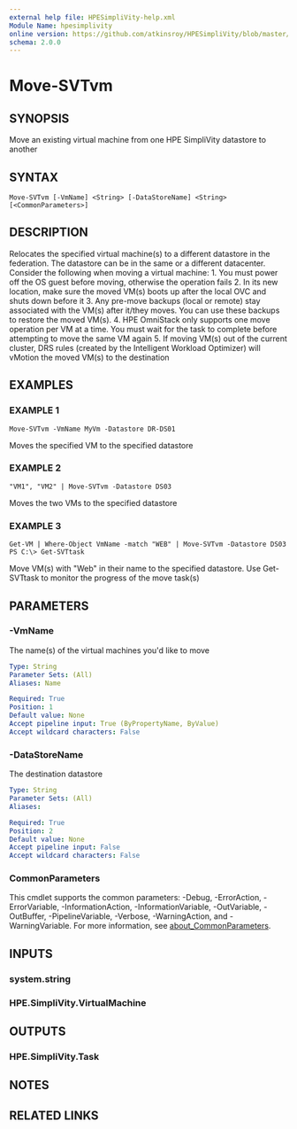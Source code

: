 ```yaml
---
external help file: HPESimpliVity-help.xml
Module Name: hpesimplivity
online version: https://github.com/atkinsroy/HPESimpliVity/blob/master/docs/Get-SVTdatastoreComputeNode.md
schema: 2.0.0
---
```


# Move-SVTvm

## SYNOPSIS
Move an existing virtual machine from one HPE SimpliVity datastore to another

## SYNTAX

```
Move-SVTvm [-VmName] <String> [-DataStoreName] <String> [<CommonParameters>]
```

## DESCRIPTION
Relocates the specified virtual machine(s) to a different datastore in the federation.
The datastore can be
in the same or a different datacenter.
Consider the following when moving a virtual machine:
1.
You must power off the OS guest before moving, otherwise the operation fails
2.
In its new location, make sure the moved VM(s) boots up after the local OVC and shuts down before it
3.
Any pre-move backups (local or remote) stay associated with the VM(s) after it/they moves.
You can 
   use these backups to restore the moved VM(s).
4.
HPE OmniStack only supports one move operation per VM at a time.
You must wait for the task to 
   complete before attempting to move the same VM again
5.
If moving VM(s) out of the current cluster, DRS rules (created by the Intelligent Workload Optimizer) 
   will vMotion the moved VM(s) to the destination

## EXAMPLES

### EXAMPLE 1
```
Move-SVTvm -VmName MyVm -Datastore DR-DS01
```

Moves the specified VM to the specified datastore

### EXAMPLE 2
```
"VM1", "VM2" | Move-SVTvm -Datastore DS03
```

Moves the two VMs to the specified datastore

### EXAMPLE 3
```
Get-VM | Where-Object VmName -match "WEB" | Move-SVTvm -Datastore DS03
PS C:\> Get-SVTtask
```

Move VM(s) with "Web" in their name to the specified datastore.
Use Get-SVTtask to monitor the progress
of the move task(s)

## PARAMETERS

### -VmName
The name(s) of the virtual machines you'd like to move

```yaml
Type: String
Parameter Sets: (All)
Aliases: Name

Required: True
Position: 1
Default value: None
Accept pipeline input: True (ByPropertyName, ByValue)
Accept wildcard characters: False
```

### -DataStoreName
The destination datastore

```yaml
Type: String
Parameter Sets: (All)
Aliases:

Required: True
Position: 2
Default value: None
Accept pipeline input: False
Accept wildcard characters: False
```

### CommonParameters
This cmdlet supports the common parameters: -Debug, -ErrorAction, -ErrorVariable, -InformationAction, -InformationVariable, -OutVariable, -OutBuffer, -PipelineVariable, -Verbose, -WarningAction, and -WarningVariable. For more information, see [about_CommonParameters](http://go.microsoft.com/fwlink/?LinkID=113216).

## INPUTS

### system.string
### HPE.SimpliVity.VirtualMachine
## OUTPUTS

### HPE.SimpliVity.Task
## NOTES

## RELATED LINKS
